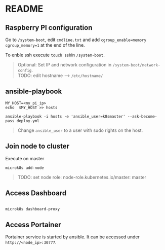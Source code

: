 # README

## Raspberry PI configuration

Go to `/system-boot`, edit `cmdline.txt` and add
`cgroup_enable=memory cgroup_memory=1` at the end of the line.

To enble ssh execute `touch ssh`in `/system-boot`.

> Optional: Set IP and network configuration in `/system-boot/network-config`.  
> TODO: edit hostname --> `/etc/hostname/`

## ansible-playbook

```Shell script
MY_HOST=<my_pi_ip>
echo  $MY_HOST >> hosts
```

```Shell script
ansible-playbook -i hosts -e 'ansible_user=k8smaster' --ask-become-pass deploy.yml
```

> Change `ansible_user` to a user with sudo rights on the host.

## Join node to cluster

Execute on master

```Shell script
microk8s add-node
```

> TODO: set node role: node-role.kubernetes.io/master: master

## Access Dashboard

```Shell script

microk8s dashboard-proxy
```

## Access Portainer

Portainer service is started by ansible. It can be accessed under
`http://<node_ip>:30777`.
